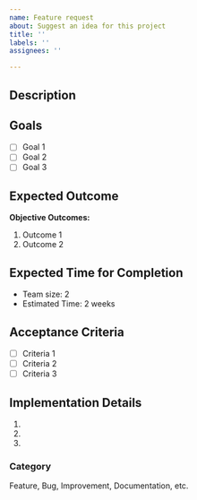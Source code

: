 ```yaml
---
name: Feature request
about: Suggest an idea for this project
title: ''
labels: ''
assignees: ''

---
```


## Description



## Goals

- [ ] Goal 1
- [ ] Goal 2
- [ ] Goal 3

## Expected Outcome

**Objective Outcomes:**
1. Outcome 1
2. Outcome 2

## Expected Time for Completion
- Team size: 2
- Estimated Time: 2 weeks

## Acceptance Criteria

- [ ] Criteria 1
- [ ] Criteria 2
- [ ] Criteria 3

## Implementation Details

1.
2.
3.

### Category

Feature, Bug, Improvement, Documentation, etc.
